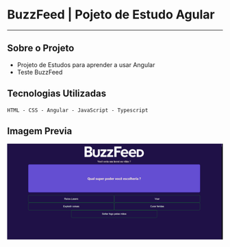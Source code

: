 # BuzzFeed | Pojeto de Estudo Agular 

---
## Sobre o Projeto 
- Projeto de Estudos para aprender a usar Angular 
- Teste BuzzFeed
 ## Tecnologias Utilizadas
````
HTML - CSS - Angular - JavaScript - Typescript 

````
Imagem Previa 
---
<img src="/src/assets/imgs/previa.png">

